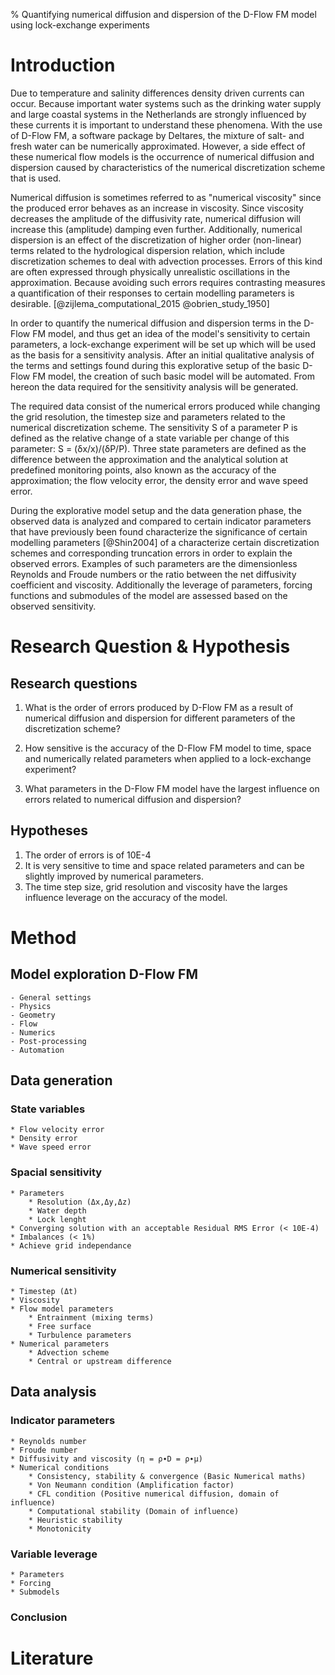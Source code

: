 % Quantifying numerical diffusion and dispersion of the D-Flow FM model using lock-exchange experiments

# Introduction

Due to temperature and salinity differences density driven currents can occur. Because important water systems such as the drinking water supply and large coastal systems in the Netherlands are strongly influenced by these currents it is important to understand these phenomena. With the use of D-Flow FM, a software package by Deltares, the mixture of salt- and fresh water can be numerically approximated. However, a side effect of these numerical flow models is the occurrence of numerical diffusion and dispersion caused by characteristics of the numerical discretization scheme that is used. 

Numerical diffusion is sometimes referred to as "numerical viscosity" since the produced error behaves as an increase in viscosity. Since viscosity decreases the amplitude of the diffusivity rate, numerical diffusion will increase this (amplitude) damping even further. Additionally, numerical dispersion is an effect of the discretization of higher order (non-linear) terms related to the hydrological dispersion relation, which include discretization schemes to deal with advection processes. Errors of this kind are often expressed through physically unrealistic oscillations in the approximation. Because avoiding such errors requires contrasting measures a quantification of their responses to certain modelling parameters is desirable. [@zijlema_computational_2015 @obrien_study_1950]

In order to quantify the numerical diffusion and dispersion terms in the D-Flow FM model, and thus get an idea of the model's sensitivity to certain parameters, a lock-exchange experiment will be set up which will be used as the basis for a sensitivity analysis. After an initial qualitative analysis of the terms and settings found during this explorative setup of the basic D-Flow FM model, the creation of such basic model will be automated. From hereon the data required for the sensitivity analysis will be generated.

The required data consist of the numerical errors produced while changing the grid resolution, the timestep size and parameters related to the numerical discretization scheme. The sensitivity S of a parameter P is defined as the relative change of a state variable per change of this parameter: S = (δx/x)/(δP/P). Three state parameters are defined as the difference between the approximation and the analytical solution at predefined monitoring points, also known as the accuracy of the approximation; the flow velocity error, the density error and wave speed error.  

During the explorative model setup and the data generation phase, the observed data is analyzed and compared to certain indicator parameters that have previously been found characterize the significance of certain modelling parameters [@Shin2004]   of a characterize certain discretization schemes and corresponding truncation errors in order to explain the observed errors. Examples of such parameters are the dimensionless Reynolds and Froude numbers or the ratio between the net diffusivity coefficient and viscosity. Additionally the leverage of parameters, forcing functions and submodules of the model are assessed based on the observed sensitivity. 


# Research Question & Hypothesis
## Research questions

1. What is the order of errors produced by D-Flow FM as a result of numerical diffusion and dispersion for different parameters of the discretization scheme?

2. How sensitive is the accuracy of the D-Flow FM model to time, space and numerically related parameters when applied to a lock-exchange experiment?

3. What parameters in the D-Flow FM model have the largest influence on errors related to numerical diffusion and dispersion?


## Hypotheses
1. The order of errors is of 10E-4
2. It is very sensitive to time and space related parameters and can be slightly improved by numerical parameters.
3. The time step size, grid resolution and viscosity have the larges influence leverage on the accuracy of the model.


# Method

## Model exploration D-Flow FM
    - General settings
    - Physics
    - Geometry
    - Flow
    - Numerics
    - Post-processing
    - Automation
## Data generation
### State variables
    * Flow velocity error
    * Density error
    * Wave speed error
### Spacial sensitivity
    * Parameters
        * Resolution (Δx,Δy,Δz)
        * Water depth
        * Lock lenght
    * Converging solution with an acceptable Residual RMS Error (< 10E-4)
    * Imbalances (< 1%)
    * Achieve grid independance
### Numerical sensitivity
    * Timestep (Δt)
    * Viscosity
    * Flow model parameters
        * Entrainment (mixing terms)
        * Free surface
        * Turbulence parameters
    * Numerical parameters 
        * Advection scheme
        * Central or upstream difference
## Data analysis
### Indicator parameters
    * Reynolds number
    * Froude number
    * Diffusivity and viscosity (η = ρ∙D = ρ∙μ)
    * Numerical conditions
        * Consistency, stability & convergence (Basic Numerical maths)
        * Von Neumann condition (Amplification factor)
        * CFL condition (Positive numerical diffusion, domain of influence)
        * Computational stability (Domain of influence)
        * Heuristic stability 
        * Monotonicity
### Variable leverage
    * Parameters
    * Forcing 
    * Submodels
### Conclusion


# Literature



















